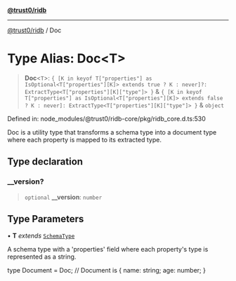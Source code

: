 [**@trust0/ridb**](../README.md)

***

[@trust0/ridb](../README.md) / Doc

# Type Alias: Doc\<T\>

> **Doc**\<`T`\>: `{ [K in keyof T["properties"] as IsOptional<T["properties"][K]> extends true ? K : never]?: ExtractType<T["properties"][K]["type"]> }` & `{ [K in keyof T["properties"] as IsOptional<T["properties"][K]> extends false ? K : never]: ExtractType<T["properties"][K]["type"]> }` & `object`

Defined in: node\_modules/@trust0/ridb-core/pkg/ridb\_core.d.ts:530

Doc is a utility type that transforms a schema type into a document type where each property is mapped to its extracted type.

## Type declaration

### \_\_version?

> `optional` **\_\_version**: `number`

## Type Parameters

• **T** *extends* [`SchemaType`](SchemaType.md)

A schema type with a 'properties' field where each property's type is represented as a string.

type Document = Doc<Schema>; // Document is { name: string; age: number; }
